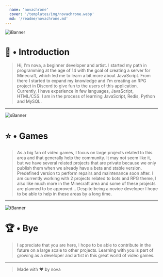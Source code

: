 ```yaml
---
  name: 'novachrone'
  cover: '/templates/img/novachrone.webp'
  md: '/readme/novachrone.md'
---
```


<!--== Introduction Banner ==-->

![iBanner](https://i.redd.it/htresoq1ubz41.png)

<!--=== Introduction ===-->

# 👋 • Introduction

> Hi, I'm nova, a beginner developer and artist. I started my path in programming at the age of 14 with the goal of creating a server for Minecraft, which led me to learn a bit more about JavaScript. From there I started to expand my knowledge and I'm creating an RPG project in Discord to give fun to the users of this application. Currently, I have experience in few languages, JavaScript, HTML/CSS.
> I am in the process of learning JavaScript, Redis, Python and MySQL.

---

<!--=== Second Banner ==-->

![sBanner](https://i.redd.it/bx5x3almcek01.jpg)

<!--=== Discord ===-->

# ⭐ • Games

> As a big fan of video games, I focus on large projects related to this area and that generally help the community. It may not seem like it, but we have several related projects that are private because we only publish them when we already have a beta and stable version. Predefined version to perform repairs and maintenance soon after.
> I am currently working with 2 projects related to bots and RPG theme, I also like much more in the Minecraft area and some of these projects are planned to be approved... Despite being a novice developer I hope to be able to help in these areas by a long time.

--- 

<!---=== Third Banner ===-->

![tBanner](https://i.pinimg.com/originals/46/0c/bd/460cbd085e34e1610880f1b34ec8e79e.png)

# 🏆 • Bye

> I appreciate that you are here, I hope to be able to contribute in the future on a large scale to other projects.
> Learning with you is part of growing as a developer and artist in this great world of video games.

---

> Made with ❤ by nova
